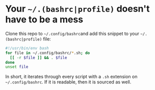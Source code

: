 # Your `~/.(bashrc|profile)` doesn't have to be a mess

Clone this repo to `~/.config/bashrc`and add this snippet to your `~/.(bashrc|profile)` file:

```bash
#!/usr/bin/env bash
for file in ~/.config/bashrc/*.sh; do
  [[ -r $file ]] && . $file
done
unset file
```

In short, it iterates through every script with a `.sh` extension on `~/.config/bashrc`.  If it is readable, then it is sourced as well.
